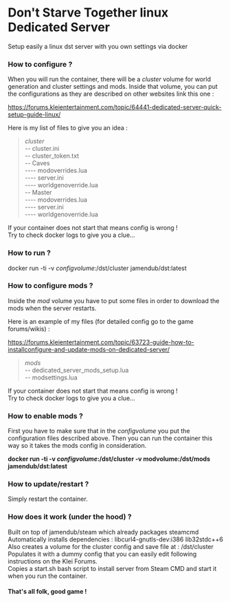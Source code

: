 # Don't Starve Together linux Dedicated Server

Setup easily a linux dst server with you own settings via docker


### How to configure ?

When you will run the container, there will be a *cluster* volume for world generation and cluster settings and mods.
Inside that volume, you can put the configurations as they are described on other websites link this one :

https://forums.kleientertainment.com/topic/64441-dedicated-server-quick-setup-guide-linux/

Here is my list of files to give you an idea :

>*cluster*<br/>
-- cluster.ini<br/>
-- cluster_token.txt<br/>
-- Caves<br/>
---- modoverrides.lua<br/>
---- server.ini<br/>
---- worldgenoverride.lua<br/>
-- Master<br/>
---- modoverrides.lua<br/>
---- server.ini<br/>
---- worldgenoverride.lua<br/>

If your container does not start that means config is wrong !<br/>
Try to check docker logs to give you a clue...

### How to run ?

docker run -ti -v *configvolume*:/dst/cluster jamendub/dst:latest

### How to configure mods ?

Inside the *mod* volume you have to put some files in order to download the mods when the server restarts.

Here is an example of my files (for detailed config go to the game forums/wikis) :

https://forums.kleientertainment.com/topic/63723-guide-how-to-installconfigure-and-update-mods-on-dedicated-server/
>*mods*<br/>
-- dedicated_server_mods_setup.lua<br/>
-- modsettings.lua

If your container does not start that means config is wrong !<br/>
Try to check docker logs to give you a clue...

### How to enable mods ?

First you have to make sure that in the *configvolume* you put the configuration files described above.
Then you can run the container this way so it takes the mods config in consideration.

**docker run -ti
-v *configvolume*:/dst/cluster
-v modvolume:/dst/mods
jamendub/dst:latest**

### How to update/restart ?

Simply restart the container.

### How does it work (under the hood) ?

Built on top of jamendub/steam which already packages steamcmd<br/>
Automatically installs dependencies : libcurl4-gnutls-dev:i386 lib32stdc++6<br/>
Also creates a volume for the cluster config and save file at : /dst/cluster<br/>
Populates it with a dummy config that you can easily edit following instructions on the Klei Forums.<br/>
Copies a start.sh bash script to install server from Steam CMD and start it when you run the container.<br/>


#### That's all folk, good game !
